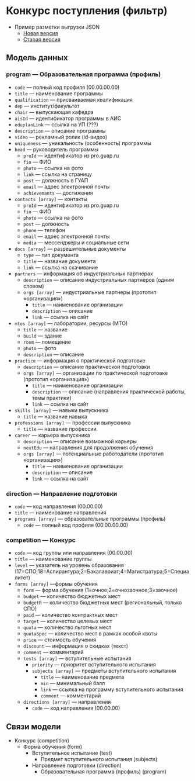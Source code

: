 # Конкурс поступления (фильтр)

- Пример разметки выгрузки JSON
   - [Новая версия](ver2.jsonc)
   - [Старая версия](ver1.jsonc)

## Модель данных

### program — Образовательная программа (профиль)
- `code` — полный код профиля (00.00.00.00)
- `title` — наименование программы
- `qualification` — присваиваемая квалификация
- `dep` — институт/факультет
- `chair` — выпускающая кафедра
- `aisId` — идентификатор программы в АИС
- `eduplanLink` — ссылка на УП (???)
- `description` — описание программы
- `video` — рекламный ролик (id-видео)
- `uniqueness` — уникальность (особенность) программы
- `head` — руководитель программы
   - `proId` — идентификатор из pro.guap.ru
   - `fio` — ФИО
   - `photo` — ссылка на фото
   - `link` — ссылка на страницу
   - `post` — должность в ГУАП
   - `email` — адрес электронной почты
   - `achievemants` — достижения
- `contacts [array]` — контакты
   - `proId` — идентификатор из pro.guap.ru
   - `fio` — ФИО
   - `photo` — ссылка на фото
   - `post` — должность
   - `phone` — телефон
   - `email` — адрес электронной почты
   - `media` — мессенджеры и социальные сети
- `docs [array]` — разрешительные документы
   - `type` — тип документа
   - `title` — название документа
   - `link` — ссылка на скачивание
- `partners` — информация об индустриальных партнерах
   - `description` — описание индустриальных партнеров (одним словом)
   - `orgs [array]` — индустриальные партнеры (прототип «организация»)
      - `title` — наименование организации
      - `description` — описание
      - `link` — ссылка на сайт
- `mtos [array]` — лаборатории, ресурсы (МТО)
   - `title` — название
   - `build` — здание
   - `room` — помещение
   - `photo` — фото
   - `description` — описание
- `practice` — информация о практической подготовке
   - `description` — описание практической подготовки
   - `orgs [array]` — организации по практической подготовке (прототип «организация»)
      - `title` — наименование организации
      - `description` — описание (направления практической работы, темы практики)
      - `link` — ссылка на сайт
- `skills [array]` — навыки выпускника
   - `title` — название навыка
- `professions [array]` — профессии выпускника
   - `title` — название профессии
- `career` — карьера выпускника
   - `description` — описание возможной карьеры
   - `nextEdu` — направления для продолжения обучения
   - `orgs [array]` — потенциальные работодатели (прототип «организация»)
      - `title` — наименование организации
      - `description` — описание
      - `link` — ссылка на сайт

### direction — Направление подготовки
- `code` — код направления (00.00.00)
- `title` — наименование направления
- `programs [array]` — образовательные программы (профиль)
   - `code` — полный код профиля (00.00.00.00)

### competition — Конкурс
- `code` — код группы или направления (00.00.00)
- `title` — наименование группы
- `level` — указатель на уровень образования (17=СПО;18=Аспирантура;2=Бакалавриат;4=Магистратура;5=Специалитет)
- `forms [array]` —формы обучения
   - `form` — форма обучения (1=очное;2=очнозаочное;3=заочное)
   - `budget` — количество бюджетных мест
   - `budgetR` — количество бюджетных мест (региональный, только СПО)
   - `paid` — количество контрактных мест
   - `target` — количество целевых мест
   - `quota` — количество льготных мест
   - `quotaSpec` — количество мест в рамках особой квоты
   - `price` — стоимость обучения
   - `discount` — информация о скидках (текст)
   - `comment` — комментарий
   - `tests [array]` — вступительные испытания
      - `priority` — приоритет вступительного испытания
      - `subjects [array]` — предметы вступительного испытания
        - `title` — наименование предмета
        - `min` — минимальный балл
        - `link` — ссылка на программу вступительного испытания
        - `comment` — комментарий
   - `directions [array]` — направления
      - `code` — код направления (00.00.00)

## Связи модели
- Конкурс (competition)
  - Форма обучения (form)
    - Вступительное испытание (test)
      - Предмет вступительного испытания (subjects)
    - Направление подготовки (direction)
      - Образовательная программа (профиль) (program)

